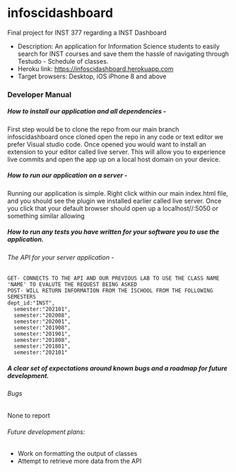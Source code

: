 # infoscidashboard
Final project for INST 377 regarding a INST Dashboard 

* Description: An application for Information Science students to easily search for INST courses and save them the hassle of navigating through Testudo - Schedule of classes.
* Heroku link: https://infoscidashboard.herokuapp.com
* Target browsers: Desktop, iOS iPhone 8 and above


### Developer Manual
##### How to install our application and all dependencies -
First step would be to clone the repo from our main branch infoscidashboard once cloned open the repo in any code or text editor we prefer Visual studio code. Once opened you would want to install an extension to your editor called live server. This will allow you to experience live commits and open the app up on a local host domain on your device.
##### How to run our application on a server -
Running our application is simple. Right click within our main index.html file, and you should see the plugin we installed earlier called live server. Once you click that your default browser should open up a localhost//:5050 or something similar allowing 
##### How to run any tests you have written for your software you to use the application.
###### The API for your server application - 
    GET- CONNECTS TO THE API AND OUR PREVIOUS LAB TO USE THE CLASS NAME 'NAME' TO EVALUTE THE REQUEST BEING ASKED
    POST- WILL RETURN INFORMATION FROM THE ISCHOOL FROM THE FOLLOWING SEMESTERS
    dept_id:"INST",
      semester:"202101",
      semester:"202008",
      semester:"202001",
      semester:"201908",
      semester:"201901",
      semester:"201808",
      semester:"201801",
      semester:"202101"
##### A clear set of expectations around known bugs and a roadmap for future development.
###### Bugs 
None to report
###### Future development plans: 
* Work on formatting the output of classes
* Attempt to retrieve more data from the API
